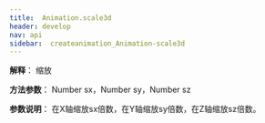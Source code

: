 ```yaml
---
title:  Animation.scale3d
header: develop
nav: api
sidebar:  createanimation_Animation-scale3d
---
```


**解释**： 缩放

**方法参数**： Number sx，Number sy，Number sz

**参数说明**： 在X轴缩放sx倍数，在Y轴缩放sy倍数，在Z轴缩放sz倍数。
 

